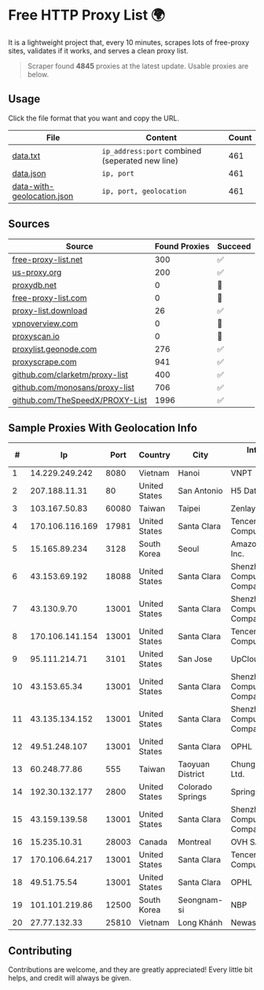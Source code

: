 
# Free HTTP Proxy List 🌍

It is a lightweight project that, every 10 minutes, scrapes lots of free-proxy sites, validates if it works, and serves a clean proxy list.


> Scraper found **4845** proxies at the latest update. Usable proxies are below.

## Usage

Click the file format that you want and copy the URL.


|File|Content|Count|
|----|-------|-----|
|[data.txt](https://raw.githubusercontent.com/themiralay/Proxy-List-World/master/data.txt)|`ip_address:port` combined (seperated new line)|461|
|[data.json](https://raw.githubusercontent.com/themiralay/Proxy-List-World/master/data.json)|`ip, port`|461|
|[data-with-geolocation.json](https://raw.githubusercontent.com/themiralay/Proxy-List-World/master/data-with-geolocation.json)|`ip, port, geolocation`|461|

## Sources

|Source|Found Proxies|Succeed|
|------|-------------|-------|
|[free-proxy-list.net](https://free-proxy-list.net)|300|✅|
|[us-proxy.org](https://www.us-proxy.org)|200|✅|
|[proxydb.net](http://proxydb.net)|0|🚫|
|[free-proxy-list.com](https://free-proxy-list.com/?page=&port=&type%5B%5D=http&type%5B%5D=https&up_time=0&search=Search)|0|🚫|
|[proxy-list.download](https://www.proxy-list.download/HTTP)|26|✅|
|[vpnoverview.com](https://vpnoverview.com/privacy/anonymous-browsing/free-proxy-servers)|0|🚫|
|[proxyscan.io](https://www.proxyscan.io)|0|🚫|
|[proxylist.geonode.com](https://proxylist.geonode.com/api/proxy-list?limit=300&page=1&sort_by=lastChecked&sort_type=desc&protocols=http,https)|276|✅|
|[proxyscrape.com](https://api.proxyscrape.com/v2/?request=displayproxies&protocol=http&timeout=10000&country=all&ssl=all&anonymity=all)|941|✅|
|[github.com/clarketm/proxy-list](https://raw.githubusercontent.com/clarketm/proxy-list/master/proxy-list-raw.txt)|400|✅|
|[github.com/monosans/proxy-list](https://raw.githubusercontent.com/monosans/proxy-list/main/proxies/http.txt)|706|✅|
|[github.com/TheSpeedX/PROXY-List](https://raw.githubusercontent.com/TheSpeedX/PROXY-List/master/http.txt)|1996|✅|


## Sample Proxies With Geolocation Info

|#|Ip|Port|Country|City|Internet Service Provider|
|-|--|----|-------|----|-------------------------|
|1|14.229.249.242|8080|Vietnam|Hanoi|VNPT|
|2|207.188.11.31|80|United States|San Antonio|H5 Data Centers|
|3|103.167.50.83|60080|Taiwan|Taipei|Zenlayer|
|4|170.106.116.169|17981|United States|Santa Clara|Tencent Cloud Computing (Beijing) Co|
|5|15.165.89.234|3128|South Korea|Seoul|Amazon Technologies Inc.|
|6|43.153.69.192|18088|United States|Santa Clara|Shenzhen Tencent Computer Systems Company Limited|
|7|43.130.9.70|13001|United States|Santa Clara|Shenzhen Tencent Computer Systems Company Limited|
|8|170.106.141.154|13001|United States|Santa Clara|Tencent Cloud Computing (Beijing) Co|
|9|95.111.214.71|3101|United States|San Jose|UpCloud USA Inc|
|10|43.153.65.34|13001|United States|Santa Clara|Shenzhen Tencent Computer Systems Company Limited|
|11|43.135.134.152|13001|United States|Santa Clara|Shenzhen Tencent Computer Systems Company Limited|
|12|49.51.248.107|13001|United States|Santa Clara|OPHL|
|13|60.248.77.86|555|Taiwan|Taoyuan District|Chunghwa Telecom Co., Ltd.|
|14|192.30.132.177|2800|United States|Colorado Springs|Springs Hosting|
|15|43.159.139.58|13001|United States|Santa Clara|Shenzhen Tencent Computer Systems Company Limited|
|16|15.235.10.31|28003|Canada|Montreal|OVH SAS|
|17|170.106.64.217|13001|United States|Santa Clara|Tencent Cloud Computing (Beijing) Co|
|18|49.51.75.54|13001|United States|Santa Clara|OPHL|
|19|101.101.219.86|12500|South Korea|Seongnam-si|NBP|
|20|27.77.132.33|25810|Vietnam|Long Khánh|Newass2011xDSLHCMC|



## Contributing

Contributions are welcome, and they are greatly appreciated! Every
little bit helps, and credit will always be given.

